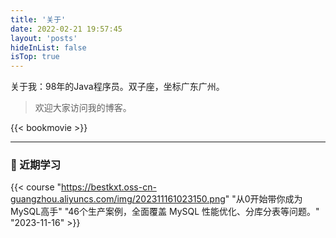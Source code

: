 ```yaml
---
title: '关于'
date: 2022-02-21 19:57:45
layout: 'posts'
hideInList: false
isTop: true
---
```


关于我：98年的Java程序员。双子座，坐标广东广州。

> 欢迎大家访问我的博客。




{{< bookmovie >}}




---

### 🏫 近期学习

{{< course 
"https://bestkxt.oss-cn-guangzhou.aliyuncs.com/img/202311161023150.png" 
"从0开始带你成为MySQL高手" 
"46个生产案例，全面覆盖 MySQL 性能优化、分库分表等问题。" 
"2023-11-16" >}}



























